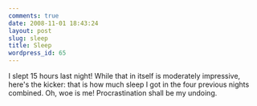 ```yaml
---
comments: true
date: 2008-11-01 18:43:24
layout: post
slug: sleep
title: Sleep
wordpress_id: 65
---
```


I slept 15 hours last night! While that in itself is moderately impressive, here's the kicker: that is how much sleep I got in the four previous nights combined. Oh, woe is me! Procrastination shall be my undoing.
